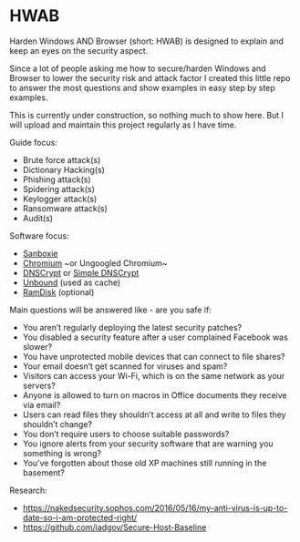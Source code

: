 # HWAB
Harden Windows AND Browser (short: HWAB) is designed to explain and keep an eyes on the security aspect.

 
Since a lot of people asking me how to secure/harden Windows and Browser to lower the security risk and attack factor I created this little repo to answer the most questions and show examples in easy step by step examples.


This is currently under construction, so nothing much to show here. But I will upload and maintain this project regularly as I have time.


Guide focus:
* Brute force attack(s)
* Dictionary Hacking(s)
* Phishing attack(s)
* Spidering attack(s)
* Keylogger attack(s)
* Ransomware attack(s)
* Audit(s)


Software focus:
* [Sanboxie](https://www.sandboxie.com)
* [Chromium](http://chromium.woolyss.com) ~or Ungoogled Chromium~
* [DNSCrypt](https://dnscrypt.org) or [Simple DNSCrypt](https://simplednscrypt.org/)
* [Unbound](http://unbound.net/) (used as cache)
* [RamDisk](https://sourceforge.net/projects/imdisk-toolkit/) (optional)


Main questions will be answered like - are you safe if:
* You aren’t regularly deploying the latest security patches?
* You disabled a security feature after a user complained Facebook was slower?
* You have unprotected mobile devices that can connect to file shares?
* Your email doesn’t get scanned for viruses and spam?
* Visitors can access your Wi-Fi, which is on the same network as your servers?
* Anyone is allowed to turn on macros in Office documents they receive via email?
* Users can read files they shouldn’t access at all and write to files they shouldn’t change?
* You don’t require users to choose suitable passwords?
* You ignore alerts from your security software that are warning you something is wrong?
* You’ve forgotten about those old XP machines still running in the basement?


Research:
* https://nakedsecurity.sophos.com/2016/05/16/my-anti-virus-is-up-to-date-so-i-am-protected-right/
* https://github.com/iadgov/Secure-Host-Baseline